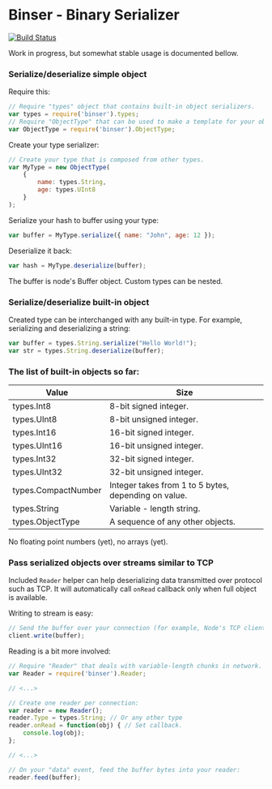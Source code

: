 Binser - Binary Serializer
==========================

[![Build Status](https://travis-ci.org/Nercury/binser.svg?branch=master)](https://travis-ci.org/Nercury/binser)

Work in progress, but somewhat stable usage is documented bellow.

### Serialize/deserialize simple object

Require this:

```javascript
// Require "types" object that contains built-in object serializers.
var types = require('binser').types;
// Require "ObjectType" that can be used to make a template for your object.
var ObjectType = require('binser').ObjectType;
```

Create your type serializer:

```javascript
// Create your type that is composed from other types.
var MyType = new ObjectType(
    {
        name: types.String,
        age: types.UInt8
    }
);
```

Serialize your hash to buffer using your type:

```javascript
var buffer = MyType.serialize({ name: "John", age: 12 });
```
    
Deserialize it back:

```javascript
var hash = MyType.deserialize(buffer);
```
    
The buffer is node's Buffer object. Custom types can be nested.

### Serialize/deserialize built-in object

Created type can be interchanged with any built-in type. 
For example, serializing and deserializing a string:

```javascript
var buffer = types.String.serialize("Hello World!");
var str = types.String.deserialize(buffer);
```

### The list of built-in objects so far:

Value               | Size
------------------- | ---------
types.Int8          | 8-bit signed integer.
types.UInt8         | 8-bit unsigned integer.
types.Int16         | 16-bit signed integer.
types.UInt16        | 16-bit unsigned integer.
types.Int32         | 32-bit signed integer.
types.UInt32        | 32-bit unsigned integer.
types.CompactNumber | Integer takes from 1 to 5 bytes, depending on value.
types.String        | Variable - length string.
types.ObjectType    | A sequence of any other objects.

No floating point numbers (yet), no arrays (yet).

### Pass serialized objects over streams similar to TCP

Included ```Reader``` helper can help deserializing data transmitted
over protocol such as TCP. It will automatically call ```onRead```
callback only when full object is available.

Writing to stream is easy:

```javascript
// Send the buffer over your connection (for example, Node's TCP client):
client.write(buffer);
```

Reading is a bit more involved:

```javascript
// Require "Reader" that deals with variable-length chunks in network. 
var Reader = require('binser').Reader;

// <...>

// Create one reader per connection:
var reader = new Reader();
reader.Type = types.String; // Or any other type
reader.onRead = function(obj) { // Set callback.
    console.log(obj);
};

// <...>

// On your "data" event, feed the buffer bytes into your reader:
reader.feed(buffer);
```